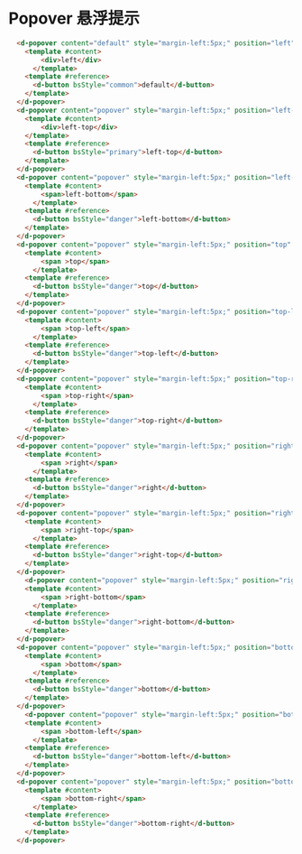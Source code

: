 # Popover 悬浮提示  

<div>
  <d-popover content="default" style="margin-left:5px;" position="left">
    <template #content>
        <div>left</div>
      </template>
    <template #reference>
      <d-button bsStyle="common">default</d-button>
    </template>
  </d-popover>
  <d-popover content="popover" style="margin-left:5px;" position="left-top" popType="info">
    <template #content>
        <div>left-top</div>
    </template>
    <template #reference>
      <d-button bsStyle="primary">left-top</d-button>
    </template>
  </d-popover>
  <d-popover content="popover" style="margin-left:5px;" position="left-bottom" popType="error">
    <template #content>
        <span>left-bottom</span>
      </template>
    <template #reference>
      <d-button bsStyle="danger">left-bottom</d-button>
    </template>
  </d-popover>
  <d-popover content="popover" style="margin-left:5px;" position="top" popType="error">
    <template #content>
        <span >top</span>
      </template>
    <template #reference>
      <d-button bsStyle="danger">top</d-button>
    </template>
  </d-popover>
  <d-popover content="popover" style="margin-left:5px;" position="top-left" popType="error">
    <template #content>
        <span >top-left</span>
      </template>
    <template #reference>
      <d-button bsStyle="danger">top-left</d-button>
    </template>
  </d-popover>
  <d-popover content="popover" style="margin-left:5px;" position="top-right" popType="error">
    <template #content>
        <span >top-right</span>
      </template>
    <template #reference>
      <d-button bsStyle="danger">top-right</d-button>
    </template>
  </d-popover>
  <d-popover content="popover" style="margin-left:5px;" position="right" popType="error">
    <template #content>
        <span >right</span>
      </template>
    <template #reference>
      <d-button bsStyle="danger">right</d-button>
    </template>
  </d-popover>
  <d-popover content="popover" style="margin-left:5px;" position="right-top" popType="error">
    <template #content>
        <span >right-top</span>
      </template>
    <template #reference>
      <d-button bsStyle="danger">right-top</d-button>
    </template>
  </d-popover>
    <d-popover content="popover" style="margin-left:5px;" position="right-bottom" popType="error">
    <template #content>
        <span >right-bottom</span>
      </template>
    <template #reference>
      <d-button bsStyle="danger">right-bottom</d-button>
    </template>
  </d-popover>
  <d-popover content="popover" style="margin-left:5px;" position="bottom" popType="error">
    <template #content>
        <span >bottom</span>
      </template>
    <template #reference>
      <d-button bsStyle="danger">bottom</d-button>
    </template>
  </d-popover>
    <d-popover content="popover" style="margin-left:5px;" position="bottom-left" popType="error">
    <template #content>
        <span >bottom-left</span>
      </template>
    <template #reference>
      <d-button bsStyle="danger">bottom-left</d-button>
    </template>
  </d-popover>
  <d-popover content="popover" style="margin-left:5px;" position="bottom-right" popType="error">
    <template #content>
        <span >bottom-right</span>
      </template>
    <template #reference>
      <d-button bsStyle="danger">bottom-right</d-button>
    </template>
  </d-popover>
</div>

```html
  <d-popover content="default" style="margin-left:5px;" position="left">
    <template #content>
        <div>left</div>
      </template>
    <template #reference>
      <d-button bsStyle="common">default</d-button>
    </template>
  </d-popover>
  <d-popover content="popover" style="margin-left:5px;" position="left-top" popType="info">
    <template #content>
        <div>left-top</div>
    </template>
    <template #reference>
      <d-button bsStyle="primary">left-top</d-button>
    </template>
  </d-popover>
  <d-popover content="popover" style="margin-left:5px;" position="left-bottom" popType="error">
    <template #content>
        <span>left-bottom</span>
      </template>
    <template #reference>
      <d-button bsStyle="danger">left-bottom</d-button>
    </template>
  </d-popover>
  <d-popover content="popover" style="margin-left:5px;" position="top" popType="error">
    <template #content>
        <span >top</span>
      </template>
    <template #reference>
      <d-button bsStyle="danger">top</d-button>
    </template>
  </d-popover>
  <d-popover content="popover" style="margin-left:5px;" position="top-left" popType="error">
    <template #content>
        <span >top-left</span>
      </template>
    <template #reference>
      <d-button bsStyle="danger">top-left</d-button>
    </template>
  </d-popover>
  <d-popover content="popover" style="margin-left:5px;" position="top-right" popType="error">
    <template #content>
        <span >top-right</span>
      </template>
    <template #reference>
      <d-button bsStyle="danger">top-right</d-button>
    </template>
  </d-popover>
  <d-popover content="popover" style="margin-left:5px;" position="right" popType="error">
    <template #content>
        <span >right</span>
      </template>
    <template #reference>
      <d-button bsStyle="danger">right</d-button>
    </template>
  </d-popover>
  <d-popover content="popover" style="margin-left:5px;" position="right-top" popType="error">
    <template #content>
        <span >right-top</span>
      </template>
    <template #reference>
      <d-button bsStyle="danger">right-top</d-button>
    </template>
  </d-popover>
    <d-popover content="popover" style="margin-left:5px;" position="right-bottom" popType="error">
    <template #content>
        <span >right-bottom</span>
      </template>
    <template #reference>
      <d-button bsStyle="danger">right-bottom</d-button>
    </template>
  </d-popover>
  <d-popover content="popover" style="margin-left:5px;" position="bottom" popType="error">
    <template #content>
        <span >bottom</span>
      </template>
    <template #reference>
      <d-button bsStyle="danger">bottom</d-button>
    </template>
  </d-popover>
    <d-popover content="popover" style="margin-left:5px;" position="bottom-left" popType="error">
    <template #content>
        <span >bottom-left</span>
      </template>
    <template #reference>
      <d-button bsStyle="danger">bottom-left</d-button>
    </template>
  </d-popover>
  <d-popover content="popover" style="margin-left:5px;" position="bottom-right" popType="error">
    <template #content>
        <span >bottom-right</span>
      </template>
    <template #reference>
      <d-button bsStyle="danger">bottom-right</d-button>
    </template>
  </d-popover>
```

